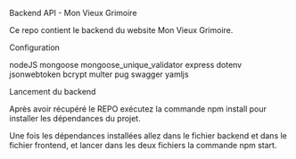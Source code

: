 Backend API - Mon Vieux Grimoire

Ce repo contient le backend du website Mon Vieux Grimoire.

Configuration

nodeJS mongoose mongoose_unique_validator express dotenv jsonwebtoken bcrypt multer pug swagger yamljs

Lancement du backend

Après avoir récupéré le REPO exécutez la commande npm install pour installer les dépendances du projet.

Une fois les dépendances installées allez dans le fichier backend et dans le fichier frontend, et lancer dans les deux fichiers la commande npm start.
